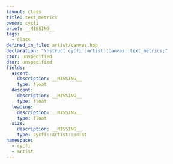 ```yaml
---
layout: class
title: text_metrics
owner: cycfi
brief: __MISSING__
tags:
  - class
defined_in_file: artist/canvas.hpp
declaration: "\nstruct cycfi::artist::canvas::text_metrics;"
ctor: unspecified
dtor: unspecified
fields:
  ascent:
    description: __MISSING__
    type: float
  descent:
    description: __MISSING__
    type: float
  leading:
    description: __MISSING__
    type: float
  size:
    description: __MISSING__
    type: cycfi::artist::point
namespace:
  - cycfi
  - artist
---
```

